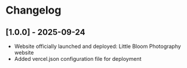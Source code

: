 # Changelog

## [1.0.0] - 2025-09-24
- Website officially launched and deployed: Little Bloom Photography website
- Added vercel.json configuration file for deployment